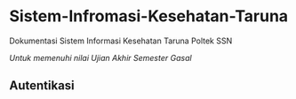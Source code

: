 # Sistem-Infromasi-Kesehatan-Taruna
Dokumentasi Sistem Informasi Kesehatan Taruna Poltek SSN

*Untuk memenuhi nilai Ujian Akhir Semester Gasal*

## Autentikasi ##
